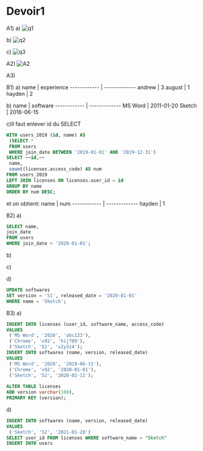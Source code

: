
# Devoir1

A1)
a)
![q1](https://user-images.githubusercontent.com/43187263/109407483-1e243a00-794f-11eb-9f9e-769d74617260.png)

b)
![q2](https://user-images.githubusercontent.com/43187263/109407542-a99dcb00-794f-11eb-975b-6902b15ba442.png)

c)
![q3](https://user-images.githubusercontent.com/43187263/109407555-bd493180-794f-11eb-8b21-a5748bba8f79.png)

A2)
![A2](https://user-images.githubusercontent.com/43187263/109407531-97239180-794f-11eb-9a5c-10245d8afed5.png)


A3)


B1)
a)
name   | experience
------------ | -------------
andrew | 3
august | 1
hayden | 2

b)
name   | software
------------ | -------------
MS Word | 2011-01-20
Sketch | 2016-06-15

c)Il faut enlever id du SELECT
```sql
WITH users_2019 (id, name) AS
 (SELECT *
 FROM users
 WHERE join_date BETWEEN '2019-01-01' AND '2019-12-31')
SELECT ~~id,~~
 name,
 count(licenses.access_code) AS num
FROM users_2019
LEFT JOIN licenses ON licenses.user_id = id
GROUP BY name
ORDER BY num DESC;
```
et on obtient:
name   | num
------------ | -------------
hayden | 1

B2)
a)
```sql
SELECT name,
join_date
FROM users
WHERE join_date < '2020-01-01';
```

b)

c)

d)
```sql
UPDATE softwares
SET version = '51', released_date = '2020-01-01'
WHERE name = 'Sketch';
```

B3)
a)
```sql
INSERT INTO licenses (user_id, software_name, access_code)
VALUES
 ('MS Word', '2020', 'abc123'),
 ('Chrome', 'v92', 'hij789'),
 ('Sketch', '52', 'x2y3z4');
INSERT INTO softwares (name, version, released_date)
VALUES
 ('MS Word', '2020', '2019-06-15'),
 ('Chrome', 'v92', '2020-01-01'),
 ('Sketch', '52', '2020-02-11');
 
ALTER TABLE licenses
ADD version varchar(100),
PRIMARY KEY (version);
```

d)
```sql
INSERT INTO softwares (name, version, released_date)
VALUES
 ('Sketch', '52', '2021-01-20')
SELECT user_id FROM licenses WHERE software_name = "Sketch"
INSERT INTO users

```


















